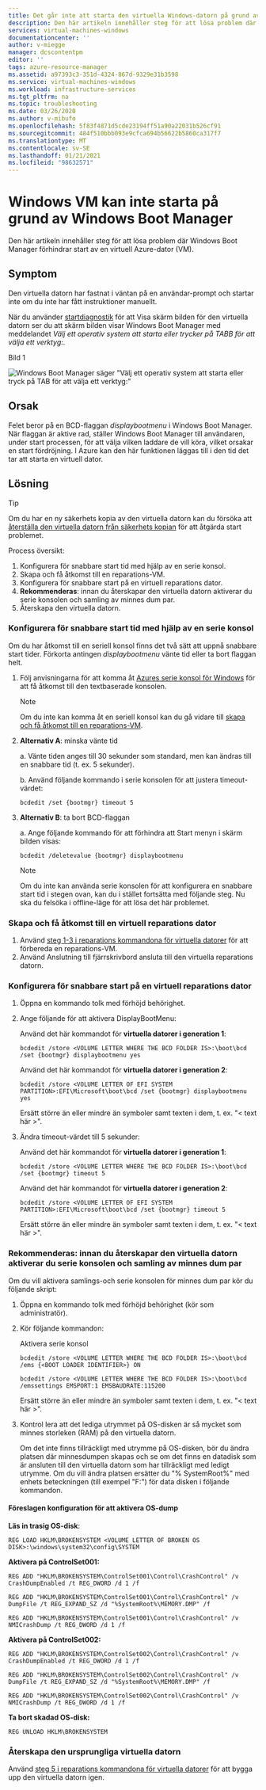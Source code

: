 ```yaml
---
title: Det går inte att starta den virtuella Windows-datorn på grund av Windows Boot Manager
description: Den här artikeln innehåller steg för att lösa problem där Windows Boot Manager förhindrar start av en virtuell Azure-dator.
services: virtual-machines-windows
documentationcenter: ''
author: v-miegge
manager: dcscontentpm
editor: ''
tags: azure-resource-manager
ms.assetid: a97393c3-351d-4324-867d-9329e31b3598
ms.service: virtual-machines-windows
ms.workload: infrastructure-services
ms.tgt_pltfrm: na
ms.topic: troubleshooting
ms.date: 03/26/2020
ms.author: v-mibufo
ms.openlocfilehash: 5f83f4871d5cde23194ff51a90a22031b526cf91
ms.sourcegitcommit: 484f510bbb093e9cfca694b56622b5860ca317f7
ms.translationtype: MT
ms.contentlocale: sv-SE
ms.lasthandoff: 01/21/2021
ms.locfileid: "98632571"
---
```

# <a name="windows-vm-cannot-boot-due-to-windows-boot-manager"></a>Windows VM kan inte starta på grund av Windows Boot Manager

Den här artikeln innehåller steg för att lösa problem där Windows Boot Manager förhindrar start av en virtuell Azure-dator (VM).

## <a name="symptom"></a>Symptom

Den virtuella datorn har fastnat i väntan på en användar-prompt och startar inte om du inte har fått instruktioner manuellt.

När du använder [startdiagnostik](./boot-diagnostics.md) för att Visa skärm bilden för den virtuella datorn ser du att skärm bilden visar Windows Boot Manager med meddelandet *Välj ett operativ system att starta eller trycker på TABB för att välja ett verktyg:*.

Bild 1
 
![Windows Boot Manager säger "Välj ett operativ system att starta eller tryck på TAB för att välja ett verktyg:"](media/troubleshoot-guide-windows-boot-manager-menu/1.jpg)

## <a name="cause"></a>Orsak

Felet beror på en BCD-flaggan *displaybootmenu* i Windows Boot Manager. När flaggan är aktive rad, ställer Windows Boot Manager till användaren, under start processen, för att välja vilken laddare de vill köra, vilket orsakar en start fördröjning. I Azure kan den här funktionen läggas till i den tid det tar att starta en virtuell dator.

## <a name="solution"></a>Lösning

> [!TIP]
> Om du har en ny säkerhets kopia av den virtuella datorn kan du försöka att [återställa den virtuella datorn från säkerhets kopian](../../backup/backup-azure-arm-restore-vms.md) för att åtgärda start problemet.

Process översikt:

1. Konfigurera för snabbare start tid med hjälp av en serie konsol.
2. Skapa och få åtkomst till en reparations-VM.
3. Konfigurera för snabbare start på en virtuell reparations dator.
4. **Rekommenderas**: innan du återskapar den virtuella datorn aktiverar du serie konsolen och samling av minnes dum par.
5. Återskapa den virtuella datorn.

### <a name="configure-for-faster-boot-time-using-serial-console"></a>Konfigurera för snabbare start tid med hjälp av en serie konsol

Om du har åtkomst till en seriell konsol finns det två sätt att uppnå snabbare start tider. Förkorta antingen *displaybootmenu* vänte tid eller ta bort flaggan helt.

1. Följ anvisningarna för att komma åt [Azures serie konsol för Windows](./serial-console-windows.md) för att få åtkomst till den textbaserade konsolen.

   > [!NOTE]
   > Om du inte kan komma åt en seriell konsol kan du gå vidare till [skapa och få åtkomst till en reparations-VM](#create-and-access-a-repair-vm).

2. **Alternativ A**: minska vänte tid

   a. Vänte tiden anges till 30 sekunder som standard, men kan ändras till en snabbare tid (t. ex. 5 sekunder).

   b. Använd följande kommando i serie konsolen för att justera timeout-värdet:

      `bcdedit /set {bootmgr} timeout 5`

3. **Alternativ B**: ta bort BCD-flaggan

   a. Ange följande kommando för att förhindra att Start menyn i skärm bilden visas:

      `bcdedit /deletevalue {bootmgr} displaybootmenu`

      > [!NOTE]
      > Om du inte kan använda serie konsolen för att konfigurera en snabbare start tid i stegen ovan, kan du i stället fortsätta med följande steg. Nu ska du felsöka i offline-läge för att lösa det här problemet.

### <a name="create-and-access-a-repair-vm"></a>Skapa och få åtkomst till en virtuell reparations dator

1. Använd [steg 1-3 i reparations kommandona för virtuella datorer](./repair-windows-vm-using-azure-virtual-machine-repair-commands.md) för att förbereda en reparations-VM.
2. Använd Anslutning till fjärrskrivbord ansluta till den virtuella reparations datorn.

### <a name="configure-for-faster-boot-time-on-a-repair-vm"></a>Konfigurera för snabbare start på en virtuell reparations dator

1. Öppna en kommando tolk med förhöjd behörighet.
2. Ange följande för att aktivera DisplayBootMenu:

   Använd det här kommandot för **virtuella datorer i generation 1**:

   `bcdedit /store <VOLUME LETTER WHERE THE BCD FOLDER IS>:\boot\bcd /set {bootmgr} displaybootmenu yes`

   Använd det här kommandot för **virtuella datorer i generation 2**:

   `bcdedit /store <VOLUME LETTER OF EFI SYSTEM PARTITION>:EFI\Microsoft\boot\bcd /set {bootmgr} displaybootmenu yes`

   Ersätt större än eller mindre än symboler samt texten i dem, t. ex. "< text här >".

3. Ändra timeout-värdet till 5 sekunder:

   Använd det här kommandot för **virtuella datorer i generation 1**:

   `bcdedit /store <VOLUME LETTER WHERE THE BCD FOLDER IS>:\boot\bcd /set {bootmgr} timeout 5`

   Använd det här kommandot för **virtuella datorer i generation 2**:

   `bcdedit /store <VOLUME LETTER OF EFI SYSTEM PARTITION>:EFI\Microsoft\boot\bcd /set {bootmgr} timeout 5`

   Ersätt större än eller mindre än symboler samt texten i dem, t. ex. "< text här >".

### <a name="recommended-before-you-rebuild-the-vm-enable-serial-console-and-memory-dump-collection"></a>Rekommenderas: innan du återskapar den virtuella datorn aktiverar du serie konsolen och samling av minnes dum par

Om du vill aktivera samlings-och serie konsolen för minnes dum par kör du följande skript:

1. Öppna en kommando tolk med förhöjd behörighet (kör som administratör).
2. Kör följande kommandon:

   Aktivera serie konsol

   `bcdedit /store <VOLUME LETTER WHERE THE BCD FOLDER IS>:\boot\bcd /ems {<BOOT LOADER IDENTIFIER>} ON`

   `bcdedit /store <VOLUME LETTER WHERE THE BCD FOLDER IS>:\boot\bcd /emssettings EMSPORT:1 EMSBAUDRATE:115200`

   Ersätt större än eller mindre än symboler samt texten i dem, t. ex. "< text här >".

3. Kontrol lera att det lediga utrymmet på OS-disken är så mycket som minnes storleken (RAM) på den virtuella datorn.

   Om det inte finns tillräckligt med utrymme på OS-disken, bör du ändra platsen där minnesdumpen skapas och se om det finns en datadisk som är ansluten till den virtuella datorn som har tillräckligt med ledigt utrymme. Om du vill ändra platsen ersätter du "% SystemRoot%" med enhets beteckningen (till exempel "F:") för data disken i följande kommandon.

#### <a name="suggested-configuration-to-enable-os-dump"></a>Föreslagen konfiguration för att aktivera OS-dump

**Läs in trasig OS-disk**:

`REG LOAD HKLM\BROKENSYSTEM <VOLUME LETTER OF BROKEN OS DISK>:\windows\system32\config\SYSTEM`

**Aktivera på ControlSet001:**

`REG ADD "HKLM\BROKENSYSTEM\ControlSet001\Control\CrashControl" /v CrashDumpEnabled /t REG_DWORD /d 1 /f`

`REG ADD "HKLM\BROKENSYSTEM\ControlSet001\Control\CrashControl" /v DumpFile /t REG_EXPAND_SZ /d "%SystemRoot%\MEMORY.DMP" /f`

`REG ADD "HKLM\BROKENSYSTEM\ControlSet001\Control\CrashControl" /v NMICrashDump /t REG_DWORD /d 1 /f`

**Aktivera på ControlSet002:**

`REG ADD "HKLM\BROKENSYSTEM\ControlSet002\Control\CrashControl" /v CrashDumpEnabled /t REG_DWORD /d 1 /f`

`REG ADD "HKLM\BROKENSYSTEM\ControlSet002\Control\CrashControl" /v DumpFile /t REG_EXPAND_SZ /d "%SystemRoot%\MEMORY.DMP" /f`

`REG ADD "HKLM\BROKENSYSTEM\ControlSet002\Control\CrashControl" /v NMICrashDump /t REG_DWORD /d 1 /f`

**Ta bort skadad OS-disk:**

`REG UNLOAD HKLM\BROKENSYSTEM`

### <a name="rebuild-the-original-vm"></a>Återskapa den ursprungliga virtuella datorn

Använd [steg 5 i reparations kommandona för virtuella datorer](./repair-windows-vm-using-azure-virtual-machine-repair-commands.md#repair-process-example) för att bygga upp den virtuella datorn igen.
